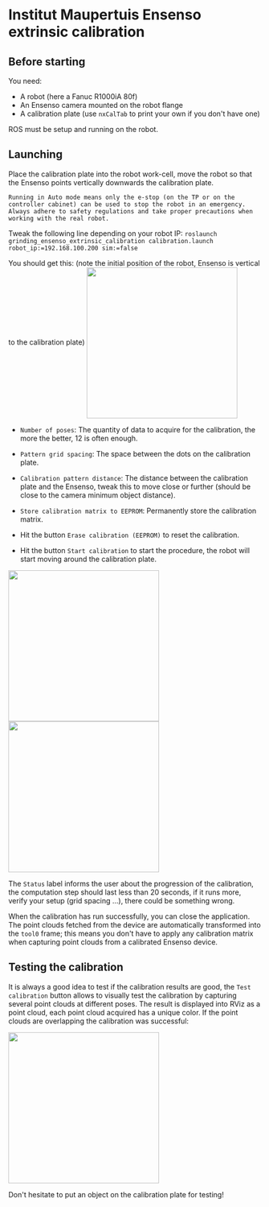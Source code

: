 # Institut Maupertuis Ensenso extrinsic calibration

Before starting
---------------
You need:
- A robot (here a Fanuc R1000iA 80f)
- An Ensenso camera mounted on the robot flange
- A calibration plate (use `nxCalTab` to print your own if you don't have one)

ROS must be setup and running on the robot.

Launching
----------
Place the calibration plate into the robot work-cell, move the robot so that the Ensenso points vertically downwards the calibration plate.

```
Running in Auto mode means only the e-stop (on the TP or on the controller cabinet) can be used to stop the robot in an emergency. Always adhere to safety regulations and take proper precautions when working with the real robot.
```

Tweak the following line depending on your robot IP:
`roslaunch grinding_ensenso_extrinsic_calibration calibration.launch robot_ip:=192.168.100.200 sim:=false`

You should get this: (note the initial position of the robot, Ensenso is vertical to the calibration plate)
<img src="https://raw.githubusercontent.com/InstitutMaupertuis/ensenso_extrinsic_calibration/indigo-devel/documentation/01.png" align="center" height="300">

- `Number of poses`: The quantity of data to acquire for the calibration, the more the better, 12 is often enough.
- `Pattern grid spacing`: The space between the dots on the calibration plate.
- `Calibration pattern distance`: The distance between the calibration plate and the Ensenso, tweak this to move close or further (should be close to the camera minimum object distance).
- `Store calibration matrix to EEPROM`: Permanently store the calibration matrix.

- Hit the button `Erase calibration (EEPROM)` to reset the calibration.
- Hit the button `Start calibration` to start the procedure, the robot will start moving around the calibration plate.

<img src="https://raw.githubusercontent.com/InstitutMaupertuis/ensenso_extrinsic_calibration/indigo-devel/documentation/02.png" align="center" height="300">
<img src="https://raw.githubusercontent.com/InstitutMaupertuis/ensenso_extrinsic_calibration/indigo-devel/documentation/03.png" align="center" height="300">

The `Status` label informs the user about the progression of the calibration, the computation step should last less than 20 seconds, if it runs more, verify your setup (grid spacing ...), there could be something wrong.

When the calibration has run successfully, you can close the application.
The point clouds fetched from the device are automatically transformed into the `tool0` frame; this means you don't have to apply any calibration matrix when capturing point clouds from a calibrated Ensenso device.

Testing the calibration
-----------------------
It is always a good idea to test if the calibration results are good, the `Test calibration` button allows to visually test the calibration by capturing several point clouds at different poses.
The result is displayed into RViz as a point cloud, each point cloud acquired has a unique color. If the point clouds are overlapping the calibration was successful:

<img src="https://raw.githubusercontent.com/InstitutMaupertuis/ensenso_extrinsic_calibration/indigo-devel/documentation/04.png" align="center" height="300">

Don't hesitate to put an object on the calibration plate for testing!
